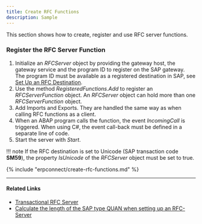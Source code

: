 ```yaml
---
title: Create RFC Functions
description: Sample
---
```


This section shows how to create, register and use RFC server functions.


### Register the RFC Server Function

1. Initialize an *RFCServer* object by providing the gateway host, the gateway service and the program ID to register on the SAP gateway.
The program ID must be available as a registered destination in SAP, see [Set Up an RFC Destination](prerequisites.md). 
2. Use the method *RegisteredFunctions.Add* to register an *RFCServerFunction* object.
An *RFCServer* object can hold more than one *RFCServerFunction* object.  
3. Add Imports and Exports. They are handled the same way as when calling RFC functions as a client. 
4. When an ABAP program calls the function, the event *IncomingCall* is triggered. 
When using C#, the event call-back must be defined in a separate line of code.  
5. Start the server with *Start*.

!!! note
    If the RFC destination is set to Unicode (SAP transaction code **SM59**), the property *IsUnicode* of the *RFCServer* object must be set to true.

{% include "erpconnect/create-rfc-functions.md" %}

*****
#### Related Links
- [Transactional RFC Server](../../samples/transactional-rfc-server.md)
- [Calculate the length of the SAP type QUAN when setting up an RFC-Server](../../samples/calculate-the-length-of-the-sap-type-quan--when-setting-up-an-rfc-server.md)

